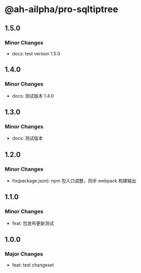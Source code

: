 # @ah-ailpha/pro-sqltiptree

## 1.5.0

### Minor Changes

- docs: test version 1.5.0

## 1.4.0

### Minor Changes

- docs: 测试版本 1.4.0

## 1.3.0

### Minor Changes

- docs: 测试版本

## 1.2.0

### Minor Changes

- fix(package.json): npm 包入口调整，同步 webpack 构建输出

## 1.1.0

### Minor Changes

- feat: 包发布更新测试

## 1.0.0

### Major Changes

- feat: test changeset
